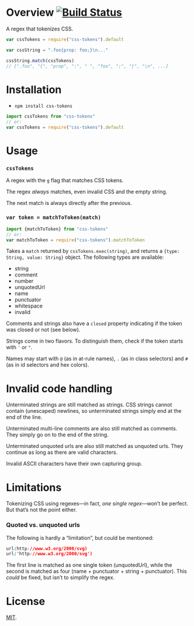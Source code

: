 Overview [![Build Status](https://travis-ci.org/lydell/css-tokens.png?branch=master)](https://travis-ci.org/lydell/css-tokens)
========

A regex that tokenizes CSS.

```js
var cssTokens = require("css-tokens").default

var cssString = ".foo{prop: foo;}\n..."

cssString.match(cssTokens)
// [".foo", "{", "prop", ":", " ", "foo", ";", "}", "\n", ...]
```


Installation
============

- `npm install css-tokens`

```js
import cssTokens from "css-tokens"
// or:
var cssTokens = require("css-tokens").default
```


Usage
=====

### `cssTokens` ###

A regex with the `g` flag that matches CSS tokens.

The regex _always_ matches, even invalid CSS and the empty string.

The next match is always directly after the previous.

### `var token = matchToToken(match)` ###

```js
import {matchToToken} from "css-tokens"
// or:
var matchToToken = require("css-tokens").matchToToken
```

Takes a `match` returned by `cssTokens.exec(string)`, and returns a `{type:
String, value: String}` object. The following types are available:

- string
- comment
- number
- unquotedUrl
- name
- punctuator
- whitespace
- invalid

Comments and strings also have a `closed` property indicating if the token was
closed or not (see below).

Strings come in two flavors. To distinguish them, check if the token starts with
`'` or `"`.

Names may start with `@` (as in at-rule names), `.` (as in class selectors) and
`#` (as in id selectors and hex colors).


Invalid code handling
=====================

Unterminated strings are still matched as strings. CSS strings cannot contain
(unescaped) newlines, so unterminated strings simply end at the end of the
line.

Unterminated multi-line comments are also still matched as comments. They
simply go on to the end of the string.

Unterminated unquoted urls are also still matched as unquoted urls. They
continue as long as there are valid characters.

Invalid ASCII characters have their own capturing group.


Limitations
===========

Tokenizing CSS using regexes—in fact, _one single regex_—won’t be
perfect. But that’s not the point either.

### Quoted vs. unquoted urls ###

The following is hardly a “limitation”, but could be mentioned:

```css
url(http://www.w3.org/2000/svg)
url('http://www.w3.org/2000/svg')
```

The first line is matched as one single token (unquotedUrl), while the second
is matched as four (name + punctuator + string + punctuator). This _could_ be
fixed, but isn’t to simplify the regex.


License
=======

[MIT](LICENSE).
